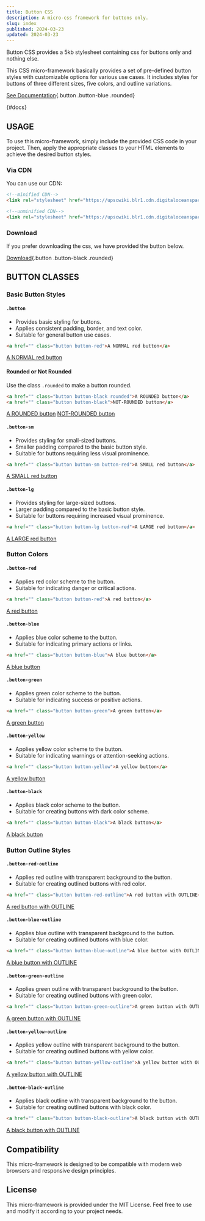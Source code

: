 ```yaml
---
title: Button CSS
description: A micro-css framework for buttons only.
slug: index
published: 2024-03-23
updated: 2024-03-23
---
```


Button CSS provides a 5kb stylesheet containing css for buttons only and nothing else.

This CSS micro-framework basically provides a set of pre-defined button styles with customizable options for various use cases. It includes styles for buttons of three different sizes, five colors, and outline variations.

[See Documentation](#docs){.button .button-blue .rounded}

{#docs}
## USAGE

To use this micro-framework, simply include the provided CSS code in your project. Then, apply the appropriate classes to your HTML elements to achieve the desired button styles.

### Via CDN

You can use our CDN:

```html
<!--minified CDN-->
<link rel="stylesheet" href="https://upscwiki.blr1.cdn.digitaloceanspaces.com/buttoncss/button.min.css">

<!--unminified CDN-->
<link rel="stylesheet" href="https://upscwiki.blr1.cdn.digitaloceanspaces.com/buttoncss/button.css">
```

### Download

If you prefer downloading the css, we have provided the button below.

[Download](/download/buttoncss.zip){.button .button-black .rounded}

## BUTTON CLASSES

### Basic Button Styles

#### `.button`
- Provides basic styling for buttons.
- Applies consistent padding, border, and text color.
- Suitable for general button use cases.


```html
<a href="" class="button button-red">A NORMAL red button</a>
```
<a href="" class="button button-red">A NORMAL red button</a>

#### Rounded or Not Rounded

Use the class `.rounded` to make a button rounded.

```html
<a href="" class="button button-black rounded">A ROUNDED button</a>
<a href="" class="button button-black">NOT-ROUNDED button</a>
```
<a href="" class="button button-black rounded">A ROUNDED button</a>
<a href="" class="button button-black">NOT-ROUNDED button</a>

#### `.button-sm`
- Provides styling for small-sized buttons.
- Smaller padding compared to the basic button style.
- Suitable for buttons requiring less visual prominence.

```html
<a href="" class="button button-sm button-red">A SMALL red button</a>
```
<a href="" class="button button-sm button-red">A SMALL red button</a>

#### `.button-lg`
- Provides styling for large-sized buttons.
- Larger padding compared to the basic button style.
- Suitable for buttons requiring increased visual prominence.


```html
<a href="" class="button button-lg button-red">A LARGE red button</a>
```
<a href="" class="button button-lg button-red">A LARGE red button</a>

### Button Colors

#### `.button-red`
- Applies red color scheme to the button.
- Suitable for indicating danger or critical actions.


```html
<a href="" class="button button-red">A red button</a>
```
<a href="" class="button button-red">A red button</a>

#### `.button-blue`
- Applies blue color scheme to the button.
- Suitable for indicating primary actions or links.

```html
<a href="" class="button button-blue">A blue button</a>
```
<a href="" class="button button-blue">A blue button</a>

#### `.button-green`
- Applies green color scheme to the button.
- Suitable for indicating success or positive actions.

```html
<a href="" class="button button-green">A green button</a>
```
<a href="" class="button button-green">A green button</a>

#### `.button-yellow`
- Applies yellow color scheme to the button.
- Suitable for indicating warnings or attention-seeking actions.

```html
<a href="" class="button button-yellow">A yellow button</a>
```
<a href="" class="button button-yellow">A yellow button</a>

#### `.button-black`
- Applies black color scheme to the button.
- Suitable for creating buttons with dark color scheme.

```html
<a href="" class="button button-black">A black button</a>
```
<a href="" class="button button-black">A black button</a>

### Button Outline Styles

#### `.button-red-outline`
- Applies red outline with transparent background to the button.
- Suitable for creating outlined buttons with red color.

```html
<a href="" class="button button-red-outline">A red button with OUTLINE</a>
```
<a href="" class="button button-red-outline">A red button with OUTLINE</a>

#### `.button-blue-outline`
- Applies blue outline with transparent background to the button.
- Suitable for creating outlined buttons with blue color.

```html
<a href="" class="button button-blue-outline">A blue button with OUTLINE</a>
```
<a href="" class="button button-blue-outline">A blue button with OUTLINE</a>

#### `.button-green-outline`
- Applies green outline with transparent background to the button.
- Suitable for creating outlined buttons with green color.

```html
<a href="" class="button button-green-outline">A green button with OUTLINE</a>
```
<a href="" class="button button-green-outline">A green button with OUTLINE</a>

#### `.button-yellow-outline`
- Applies yellow outline with transparent background to the button.
- Suitable for creating outlined buttons with yellow color.

```html
<a href="" class="button button-yellow-outline">A yellow button with OUTLINE</a>
```
<a href="" class="button button-yellow-outline">A yellow button with OUTLINE</a>

#### `.button-black-outline`
- Applies black outline with transparent background to the button.
- Suitable for creating outlined buttons with black color.
```html
<a href="" class="button button-black-outline">A black button with OUTLINE</a>
```
<a href="" class="button button-black-outline">A black button with OUTLINE</a>

## Compatibility
This micro-framework is designed to be compatible with modern web browsers and responsive design principles.

## License
This micro-framework is provided under the MIT License. Feel free to use and modify it according to your project needs.
